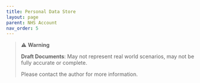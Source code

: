 ```yaml
---
title: Personal Data Store
layout: page
parent: NHS Account
nav_order: 5
---
```

> ⚠️ **Warning**
>  
> **Draft Documents**: May not represent real world scenarios, may not be fully accurate or complete.
>
> Please contact the author for more information.